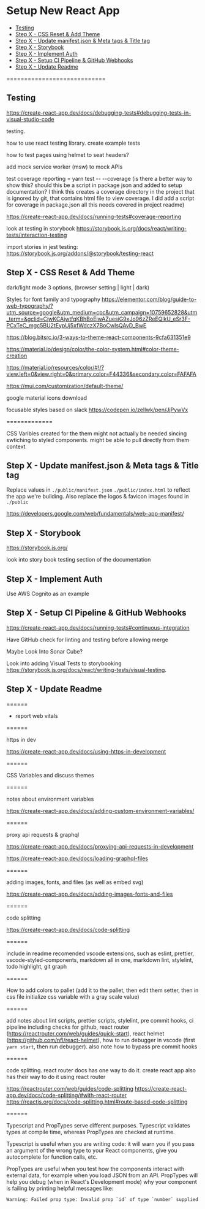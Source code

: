 # Setup New React App <!-- omit in toc -->

- [Testing](#testing)
- [Step X - CSS Reset & Add Theme](#step-x---css-reset--add-theme)
- [Step X - Update manifest.json & Meta tags & Title tag](#step-x---update-manifestjson--meta-tags--title-tag)
- [Step X - Storybook](#step-x---storybook)
- [Step X - Implement Auth](#step-x---implement-auth)
- [Step X - Setup CI Pipeline & GitHub Webhooks](#step-x---setup-ci-pipeline--github-webhooks)
- [Step X - Update Readme](#step-x---update-readme)

============================

## Testing

https://create-react-app.dev/docs/debugging-tests#debugging-tests-in-visual-studio-code

testing.

how to use react testing library. create example tests

how to test pages using helmet to seat headers?

add mock service worker (msw) to mock APIs

test coverage reporting = yarn test -- --coverage (is there a better way to show this? should this be a script in package json and added to setup documentation? I think this creates a coverage directory in the project that is ignored by git, that contains html file to view coverage. I did add a script for coverage in package.json all this needs covered in project readme)

https://create-react-app.dev/docs/running-tests#coverage-reporting

look at testing in storybook https://storybook.js.org/docs/react/writing-tests/interaction-testing

import stories in jest testing: https://storybook.js.org/addons/@storybook/testing-react

## Step X - CSS Reset & Add Theme

dark/light mode 3 options, (browser setting | light | dark)

Styles for font family and typography https://elementor.com/blog/guide-to-web-typography/?utm_source=google&utm_medium=cpc&utm_campaign=10759652828&utm_term=&gclid=CjwKCAjwtfqKBhBoEiwAZuesiG9xJo96zZReEQlkU_eSr3F-PCxTeC_mgc5BU2tEypUj5xfWdczX7BoCwIsQAvD_BwE

https://blog.bitsrc.io/3-ways-to-theme-react-components-9cfa631351e9

https://material.io/design/color/the-color-system.html#color-theme-creation

https://material.io/resources/color/#!/?view.left=0&view.right=0&primary.color=F44336&secondary.color=FAFAFA

https://mui.com/customization/default-theme/

google material icons download

focusable styles based on slack https://codepen.io/zellwk/pen/JjPywVx

=============

CSS Varibles created for the them might not actually be needed sincing swtiching to styled components. might be able to pull directly from them context

## Step X - Update manifest.json & Meta tags & Title tag

Replace values in `./public/manifest.json` `./public/index.html` to reflect the app we're building. Also replace the logos & favicon images found in `./public`

https://developers.google.com/web/fundamentals/web-app-manifest/

## Step X - Storybook

https://storybook.js.org/

look into story book testing section of the documentation

## Step X - Implement Auth

Use AWS Cognito as an example

## Step X - Setup CI Pipeline & GitHub Webhooks

https://create-react-app.dev/docs/running-tests#continuous-integration

Have GitHub check for linting and testing before allowing merge

Maybe Look Into Sonar Cube?

Look into adding Visual Tests to storybooking https://storybook.js.org/docs/react/writing-tests/visual-testing.

## Step X - Update Readme

======

- report web vitals

======

https in dev

https://create-react-app.dev/docs/using-https-in-development

======

CSS Variables and discuss themes

======

notes about environment variables

https://create-react-app.dev/docs/adding-custom-environment-variables/

======

proxy api requests & graphql

https://create-react-app.dev/docs/proxying-api-requests-in-development

https://create-react-app.dev/docs/loading-graphql-files

======

adding images, fonts, and files (as well as embed svg)

https://create-react-app.dev/docs/adding-images-fonts-and-files

======

code splitting

https://create-react-app.dev/docs/code-splitting

======

include in readme recomended vscode extensions, such as eslint, prettier, vscode-styled-components, markdown all in one, markdown lint, stylelint, todo highlight, git graph

======

How to add colors to pallet (add it to the pallet, then edit them setter, then in css file initialize css variable with a gray scale value)

======

add notes about lint scripts, prettier scripts, stylelint, pre commit hooks, ci pipeline including checks for github, react router (https://reactrouter.com/web/guides/quick-start), react helmet (https://github.com/nfl/react-helmet), how to run debugger in vscode (first `yarn start`, then run debugger). also note how to bypass pre commit hooks

======

code splitting. react router docs has one way to do it. create react app also has their way to do it using react router

https://reactrouter.com/web/guides/code-splitting
https://create-react-app.dev/docs/code-splitting/#with-react-router
https://reactjs.org/docs/code-splitting.html#route-based-code-splitting

======

Typescript and PropTypes serve different purposes. Typescript validates types at compile time, whereas PropTypes are checked at runtime.

Typescript is useful when you are writing code: it will warn you if you pass an argument of the wrong type to your React components, give you autocomplete for function calls, etc.

PropTypes are useful when you test how the components interact with external data, for example when you load JSON from an API. PropTypes will help you debug (when in React's Development mode) why your component is failing by printing helpful messages like:

```txt
Warning: Failed prop type: Invalid prop `id` of type `number` supplied to `Table`, expected `string`
```
